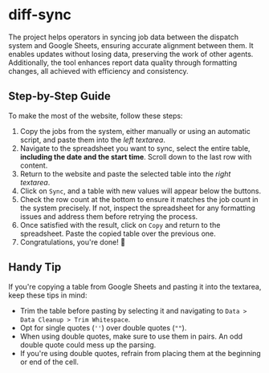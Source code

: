 # diff-sync
The project helps operators in syncing job data between the dispatch system and Google Sheets, ensuring accurate alignment between them. It enables updates without losing data, preserving the work of other agents. Additionally, the tool enhances report data quality through formatting changes, all achieved with efficiency and consistency.

## Step-by-Step Guide

To make the most of the website, follow these steps:

1. Copy the jobs from the system, either manually or using an automatic script, and paste them into the *left textarea*.
2. Navigate to the spreadsheet you want to sync, select the entire table, **including the date and the start time**. Scroll down to the last row with content.
3. Return to the website and paste the selected table into the *right textarea*.
4. Click on `Sync`, and a table with new values will appear below the buttons.
5. Check the row count at the bottom to ensure it matches the job count in the system precisely. If not, inspect the spreadsheet for any formatting issues and address them before retrying the process.
6. Once satisfied with the result, click on `Copy` and return to the spreadsheet. Paste the copied table over the previous one.
7. Congratulations, you're done! 🥳


## Handy Tip

If you're copying a table from Google Sheets and pasting it into the textarea, keep these tips in mind:

- Trim the table before pasting by selecting it and navigating to `Data > Data Cleanup > Trim Whitespace`.
- Opt for single quotes (`''`) over double quotes (`""`).
- When using double quotes, make sure to use them in pairs. An odd double quote could mess up the parsing.
- If you're using double quotes, refrain from placing them at the beginning or end of the cell.
